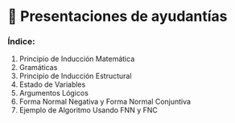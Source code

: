 # 📂 Presentaciones de ayudantías

### Índice:

1. Principio de Inducción Matemática
2. Gramáticas
3. Principio de Inducción Estructural
4. Estado de Variables
5. Argumentos Lógicos
6. Forma Normal Negativa y Forma Normal Conjuntiva
7. Ejemplo de Algoritmo Usando FNN y FNC
